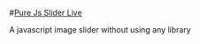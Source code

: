 #<a href="https://georgemuigai.github.io/Pure-JS-Slider/">Pure Js Slider Live</a>

A javascript image slider without using any library

